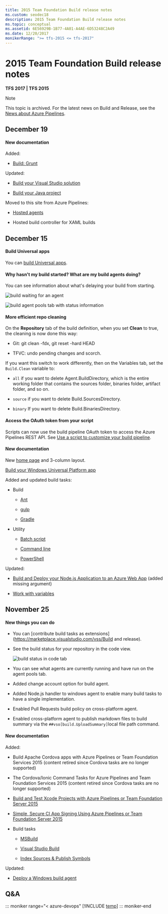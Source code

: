 ```yaml
---
title: 2015 Team Foundation Build release notes
ms.custom: seodec18
description: 2015 Team Foundation Build release notes
ms.topic: conceptual
ms.assetid: 6E56929B-1B77-4A01-A4AE-6D53248C2A49
ms.date: 12/20/2017
monikerRange: ">= tfs-2015 <= tfs-2017"
---
```


# 2015 Team Foundation Build release notes

**TFS 2017 | TFS 2015**

> [!NOTE]
> This topic is archived. For the latest news on Build and Release, see the [News about Azure Pipelines](https://visualstudio.microsoft.com/team-services/updates/).

## December 19

#### New documentation

Added:

- [Build: Grunt](../../tasks/build/grunt.md)

Updated:

- [Build your Visual Studio solution](../../apps/windows/dot-net.md)

- [Build your Java project](../apps/java/quick-to-azure.md)

Moved to this site from Azure Pipelines:

- [Hosted agents](../../agents/hosted.md)

- Hosted build controller for XAML builds

## December 15

#### Build Universal apps

You can [build Universal apps](../../apps/windows/universal.md).

#### Why hasn't my build started? What are my build agents doing?

You can see information about what's delaying your build from starting.

![build waiting for an agent](media/2015/12/build-waiting-for-an-agent.png)

![build agent pools tab with status information](media/2015/12/build-agent-pools-tab-with-status-information.png)

#### More efficient repo cleaning

On the **Repository** tab of the build definition, when you set **Clean** to true, the cleaning is now done this way:

- Git: git clean -fdx, git reset -hard HEAD

- TFVC: undo pending changes and scorch.

If you want this switch to work differently, then on the Variables tab, set the `Build.Clean` variable to:

- `all` if you want to delete Agent.BuildDirectory, which is the entire working folder that contains the sources folder, binaries folder, artifact folder, and so on.

- `source` if you want to delete Build.SourcesDirectory.

- `binary` If you want to delete Build.BinariesDirectory.

#### Access the OAuth token from your script

Scripts can now use the build pipeline OAuth token to access the Azure Pipelines REST API. See [Use a script to customize your build pipeline](../../scripts/powershell.md).

#### New documentation

New [home page](../../overview.md) and 3-column layout.

[Build your Windows Universal Platform app](../../apps/windows/universal.md)

Added and updated build tasks:

- Build

  - [Ant](../../tasks/build/ant.md)

  - [gulp](../../tasks/build/gulp.md)

  - [Gradle](../../tasks/build/gradle.md)

- Utility

  - [Batch script](../../tasks/utility/batch-script.md)

  - [Command line](../../tasks/utility/command-line.md)

  - [PowerShell](../../tasks/utility/powershell.md)

Updated:

- [Build and Deploy your Node.js Application to an Azure Web App](../apps/nodejs/nodejs-to-azure.md) (added missing argument)

- [Work with variables](../../build/variables.md)

## November 25

#### New things you can do

- You can [contribute build tasks as extensions](https://marketplace.visualstudio.com/vss/Build and release).

- See the build status for your repository in the code view.

  ![build status in code tab](media/2015/11/build-status-in-code-tab.png)

- You can see what agents are currently running and have run on the agent pools tab.

- Added change account option for build agent.

- Added Node.js handler to windows agent to enable many build tasks to have a single implementation.

- Enabled Pull Requests build policy on cross-platform agent.

- Enabled cross-platform agent to publish markdown files to build summary via the `##vso[build.UploadSummary]`local file path command.

#### New documentation

Added:

- Build Apache Cordova apps with Azure Pipelines or Team Foundation Services 2015 (content retired since Cordova tasks are no longer supported)

- The Cordova/Ionic Command Tasks for Azure Pipelines and Team Foundation Services 2015 (content retired since Cordova tasks are no longer supported)

- [Build and Test Xcode Projects with Azure Pipelines or Team Foundation Server 2015](../../ecosystems/xcode.md)

- [Simple, Secure CI App Signing Using Azure Pipelines or Team Foundation Server 2015](../../apps/mobile/secure-certs.md)

- Build tasks

  - [MSBuild](../../tasks/build/msbuild.md)

  - [Visual Studio Build](../../tasks/build/visual-studio-build.md)

  - [Index Sources & Publish Symbols](../../tasks/build/index-sources-publish-symbols.md)

Updated:

- [Deploy a Windows build agent](../../agents/v1-windows.md)

## Q&A

<!-- BEGINSECTION class="md-qanda" -->

::: moniker range="< azure-devops"
[!INCLUDE [temp](../../includes/qa-versions.md)]
::: moniker-end

<!-- ENDSECTION -->
